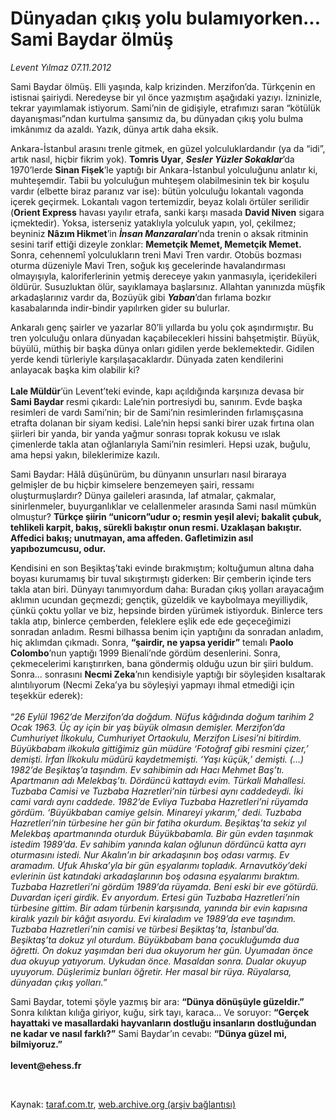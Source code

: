 # Dünyadan çıkış yolu bulamıyorken... Sami Baydar ölmüş

*Levent Yılmaz 07.11.2012*

<div class="yazi"><p>Sami Baydar ölmüş. Elli yaşında, kalp krizinden. Merzifon’da. Türkçenin en istisnai şairiydi. Neredeyse bir yıl önce yazmıştım aşağıdaki yazıyı. İzninizle, tekrar yayımlamak istiyorum. Sami’nin de gidişiyle, etrafımızı saran “kötülük dayanışması”ndan kurtulma şansımız da, bu dünyadan çıkış yolu bulma imkânımız da azaldı. Yazık, dünya artık daha eksik. </p>
<p>Ankara-İstanbul arasını trenle gitmek, en güzel yolculuklardandır (ya da “idi”, artık nasıl, hiçbir fikrim yok). <b>Tomris Uyar</b>, <b><i>Sesler Yüzler Sokaklar</i></b>’da 1970’lerde <b>Sinan Fişek</b>’le yaptığı bir Ankara-İstanbul yolculuğunu anlatır ki, muhteşemdir. Tabii bu yolculuğun muhteşem olabilmesinin tek bir koşulu vardır (elbette biraz paranız var ise): bütün yolculuğu lokantalı vagonda içerek geçirmek. Lokantalı vagon tertemizdir, beyaz kolalı örtüler serilidir (<b>Orient Express</b> havası yayılır etrafa, sanki karşı masada <b>David Niven</b> sigara içmektedir). Yoksa, isterseniz yataklıyla yolculuk yapın, yol, çekilmez; beyniniz <b>Nâzım Hikmet</b>’in <b><i>İnsan Manzaraları</i></b>’nda trenin o aksak ritminin sesini tarif ettiği dizeyle zonklar: <b>Memetçik Memet, Memetçik Memet.</b> Sonra, cehennemî yolculukların treni Mavi Tren vardır. Otobüs bozması oturma düzeniyle Mavi Tren, soğuk kış gecelerinde havalandırması olmayışıyla, kaloriferlerinin yetmiş dereceye yakın yanmasıyla, içeridekileri öldürür. Susuzluktan ölür, sayıklamaya başlarsınız. Allahtan yanınızda müşfik arkadaşlarınız vardır da, Bozüyük gibi <b><i>Yaban</i></b>’dan fırlama bozkır kasabalarında indir-bindir yapılırken gider su bulurlar.</p>
<p>Ankaralı genç şairler ve yazarlar 80’li yıllarda bu yolu çok aşındırmıştır. Bu tren yolculuğu onlara dünyadan kaçabilecekleri hissini bahşetmiştir. Büyük, büyülü, müthiş bir başka dünya onları gidilen yerde beklemektedir. Gidilen yerde kendi türleriyle karşılaşacaklardır. Dünyada zaten kendilerini anlayacak başka kim olabilir ki?<br/><br/><b>Lale Müldür</b>’ün Levent’teki evinde, kapı açıldığında karşınıza devasa bir <b>Sami Baydar</b> resmi çıkardı: Lale’nin portresiydi bu, sanırım. Evde başka resimleri de vardı Sami’nin; bir de Sami’nin resimlerinden fırlamışçasına etrafta dolanan bir siyam kedisi. Lale’nin hepsi sanki birer uzak fırtına olan şiirleri bir yanda, bir yanda yağmur sonrası toprak kokusu ve ıslak çimenlerde takla atan oğlanlarıyla Sami’nin resimleri. Hepsi uzak, buğulu, ama hepsi yakın, bileklerimize kazılı.</p>
<p>Sami Baydar: Hâlâ düşünürüm, bu dünyanın unsurları nasıl biraraya gelmişler de bu hiçbir kimselere benzemeyen şairi, ressamı oluşturmuşlardır? Dünya gaileleri arasında, laf atmalar, çakmalar, sinirlenmeler, buyurganlıklar ve celallenmeler arasında Sami nasıl mümkün olmuştur? <b>Türkçe şiirin “unicorn”udur o; resmin yeşil alevi; bakalit çubuk, tehlikeli karpit, bakış, sürekli bakıştır onun resmi. Uzaklaşan bakıştır. Affedici bakış; unutmayan, ama affeden. Gafletimizin asıl yapıbozumcusu, odur.</b> </p>
<p>Kendisini en son Beşiktaş’taki evinde bırakmıştım; koltuğumun altına daha boyası kurumamış bir tuval sıkıştırmıştı giderken: Bir çemberin içinde ters takla atan biri. Dünyayı tanımıyordum daha: Buradan çıkış yolları arayacağım aklımın ucundan geçmezdi; gençtik, güzeldik ve kaybolmaya meyilliydik, çünkü çoktu yollar ve biz, hepsinde birden yürümek istiyorduk. Binlerce ters takla atıp, binlerce çemberden, feleklere eşlik ede ede geçeceğimizi sonradan anladım. Resmi bilhassa benim için yaptığını da sonradan anladım, hiç aklımdan çıkmadı. Sonra, <b>“şairdir, ne yapsa yeridir”</b> temalı <b>Paolo Colombo</b>’nun yaptığı 1999 Bienali’nde gördüm desenlerini. Sonra, çekmecelerimi karıştırırken, bana göndermiş olduğu uzun bir şiiri buldum. Sonra... sonrasını <b>Necmi Zeka</b>’nın kendisiyle yaptığı bir söyleşiden kısaltarak alıntılıyorum (Necmi Zeka’ya bu söyleşiyi yapmayı ihmal etmediği için teşekkür ederek):<br/><br/>“<i>26 Eylül 1962’de Merzifon’da doğdum. Nüfus kâğıdında doğum tarihim 2 Ocak 1963. Üç ay için bir yaş büyük olmasın demişler. Merzifon’da Cumhuriyet İlkokulu, Cumhuriyet Ortaokulu, Merzifon Lisesi’ni bitirdim. Büyükbabam ilkokula gittiğimiz gün müdüre ‘Fotoğraf gibi resmini çizer,’ demişti. İrfan İlkokulu müdürü kaydetmemişti. ‘Yaşı küçük,’ demişti. (...) 1982’de Beşiktaş’a taşındım. Ev sahibimin adı Hacı Mehmet Baş’tı. Apartmanın adı Melekbaş’tı. Dördüncü kattaydı evim. Türkali Mahallesi. Tuzbaba Camisi ve Tuzbaba Hazretleri’nin türbesi aynı caddedeydi. İki cami vardı aynı caddede. 1982’de Evliya Tuzbaba Hazretleri’ni rüyamda gördüm. ‘Büyükbaban camiye gelsin. Minareyi yıkarım,’ dedi. Tuzbaba Hazretleri’nin türbesine her gün bir fatiha okurdum. Beşiktaş’ta sekiz yıl Melekbaş apartmanında oturduk Büyükbabamla. Bir gün evden taşınmak istedim 1989’da. Ev sahibim yanında kalan oğlunun dördüncü katta ayrı oturmasını istedi. Nur Akalın’ın bir arkadaşının boş odası varmış. Ev aramadım. Ufuk Ahıska’yla bir gün eşyalarımı topladık. Arnavutköy’deki evlerinin üst katındaki arkadaşlarının boş odasına eşyalarımı bıraktım. Tuzbaba Hazretleri’ni gördüm 1989’da rüyamda. Beni eski bir eve götürdü. Duvardan içeri girdik. Ev arıyordum. Ertesi gün Tuzbaba Hazretleri’nin türbesine gittim. Bir adam türbenin karşısında, yanında bir evin kapısına kiralık yazılı bir kâğıt asıyordu. Evi kiraladım ve 1989’da eve taşındım. Tuzbaba Hazretleri’nin camisi ve türbesi Beşiktaş’ta, İstanbul’da. Beşiktaş’ta dokuz yıl oturdum. Büyükbabam bana çocukluğumda dua öğretti. On dokuz yaşımdan beri dua okuyorum her gün. Uyumadan önce dua okuyup yatıyorum. Uykudan önce. Masaldan sonra. Dualar okuyup uyuyorum. Düşlerimiz bunları öğretir. Her masal bir rüya. Rüyalarsa, dünyadan çıkış yolları.”</i></p>
<p>Sami Baydar, totemi şöyle yazmış bir ara: <b>“Dünya dönüşüyle güzeldir.”</b> Sonra kılıktan kılığa giriyor, kuğu, sirk tayı, karaca... Ve soruyor: <b>“Gerçek hayattaki ve masallardaki hayvanların dostluğu insanların dostluğundan ne kadar ve nasıl farklı?”</b> Sami Baydar’ın cevabı: <b>“Dünya güzel mi, bilmiyoruz.” <br/><br/></b><b>levent@ehess.fr</b></p>
<p> </p>
</div>

Kaynak: [taraf.com.tr](http://www.taraf.com.tr:80/levent-yilmaz/makale-dunyadan-cikis-yolu-bulamiyorken-sami-baydar.htm), [web.archive.org (arşiv bağlantısı)](http://web.archive.org/web/20131122030523/http://www.taraf.com.tr:80/levent-yilmaz/makale-dunyadan-cikis-yolu-bulamiyorken-sami-baydar.htm)
